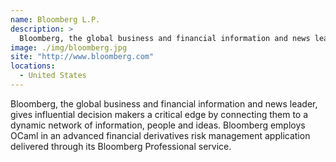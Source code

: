 ```yaml
---
name: Bloomberg L.P.
description: > 
  Bloomberg, the global business and financial information and news leader, gives influential decision makers a critical edge by connecting them to a dynamic network of information, people and ideas
image: ./img/bloomberg.jpg
site: "http://www.bloomberg.com"
locations: 
  - United States
---
```


Bloomberg, the global business and financial information and news leader, gives influential decision makers a critical edge by connecting them to a dynamic network of information, people and ideas. Bloomberg employs OCaml in an advanced financial derivatives risk management application delivered through its Bloomberg Professional service.